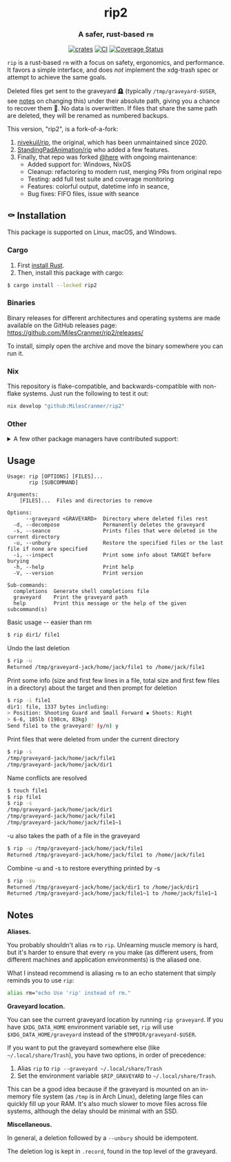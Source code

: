 <div align="center">

# rip2

### A safer, rust-based `rm`

[![crates](https://img.shields.io/crates/v/rip2.svg)](https://crates.io/crates/rip2)
[![CI](https://github.com/MilesCranmer/rip2/actions/workflows/ci.yml/badge.svg)](https://github.com/MilesCranmer/rip2/actions/workflows/ci.yml)
[![Coverage Status](https://coveralls.io/repos/github/MilesCranmer/rip2/badge.svg?branch=master)](https://coveralls.io/github/MilesCranmer/rip2?branch=master)

</div>

`rip` is a rust-based `rm` with a focus on safety, ergonomics, and performance.  It favors a simple interface, and does *not* implement the xdg-trash spec or attempt to achieve the same goals.

Deleted files get sent to the graveyard 🪦 (typically `/tmp/graveyard-$USER`, see [notes](#notes) on changing this) under their absolute path, giving you a chance to recover them 🧟. No data is overwritten. If files that share the same path are deleted, they will be renamed as numbered backups.

This version, "rip2", is a fork-of-a-fork:

1. [nivekuil/rip](https://github.com/nivekuil/rip), the original, which has been unmaintained since 2020.
2. [StandingPadAnimation/rip](https://github.com/StandingPadAnimations/rip) who added a few features.
3. Finally, that repo was forked [@here](https://github.com/MilesCranmer/rip2) with ongoing maintenance:
    - Added support for: Windows, NixOS
    - Cleanup: refactoring to modern rust, merging PRs from original repo
    - Testing: add full test suite and coverage monitoring
    - Features: colorful output, datetime info in seance, 
    - Bug fixes: FIFO files, issue with seance

## ⚰️ Installation

This package is supported on Linux, macOS, and Windows.

### Cargo

1. First [install Rust](https://doc.rust-lang.org/cargo/getting-started/installation.html).
2. Then, install this package with cargo:

```bash
$ cargo install --locked rip2
```

### Binaries

Binary releases for different architectures and operating systems are
made available on the GitHub releases page: https://github.com/MilesCranmer/rip2/releases/

To install, simply open the archive and move the binary somewhere you can run it.

### Nix

This repository is flake-compatible, and backwards-compatible with non-flake systems. Just run the following to test it out:

```bash
nix develop "github:MilesCranmer/rip2"
```

### Other

<details><summary>A few other package managers have contributed support:</summary>


### Additional Nix options

The repo uses `flake-compat` for compatibility, and `naersk` to build the Rust package from source.

<details><summary>Details:</summary>

**Add To Path Temporarily (With Flakes)**:

```bash
nix shell "github:MilesCranmer/rip2"
```

**Flake minimal setup**:

```nix
# flake.nix
{
  inputs = {
    nixpkgs.url = "github:NixOS/nixpkgs/nixos-unstable";
    rip2 = {
      url = "github:MilesCranmer/rip2";
      inputs.nixpkgs.follows = "nixpkgs";
    };
  };

  outputs = inputs@{ self, nixpkgs, rip2, ... }:
  {
    nixosConfigurations.your-host = let
      system = "x86_64-linux";  # or your system
      lib = nixpkgs.lib;
    in lib.nixosSystem {
      inherit system;
      modules = [
        ./configuration.nix # or other configuration options
        # ...
        {
          environment.systemPackages = [
            rip2.packages.${system}.default
          ];
        }
      ];
    };
  };
}
```
</details>


### openSUSE

```
zypper ar -f obs://utilities
zypper in rip2
```

</details>

## Usage

```text
Usage: rip [OPTIONS] [FILES]...
       rip [SUBCOMMAND]

Arguments:
    [FILES]...  Files and directories to remove

Options:
      --graveyard <GRAVEYARD>  Directory where deleted files rest
  -d, --decompose              Permanently deletes the graveyard
  -s, --seance                 Prints files that were deleted in the current directory
  -u, --unbury                 Restore the specified files or the last file if none are specified
  -i, --inspect                Print some info about TARGET before burying
  -h, --help                   Print help
  -V, --version                Print version

Sub-commands:
  completions  Generate shell completions file
  graveyard    Print the graveyard path
  help         Print this message or the help of the given subcommand(s)
```

Basic usage -- easier than rm

```bash
$ rip dir1/ file1
```

Undo the last deletion

```bash
$ rip -u
Returned /tmp/graveyard-jack/home/jack/file1 to /home/jack/file1
```

Print some info (size and first few lines in a file, total size and first few files in a directory) about the target and then prompt for deletion

```bash
$ rip -i file1
dir1: file, 1337 bytes including:
> Position: Shooting Guard and Small Forward ▪ Shoots: Right
> 6-6, 185lb (198cm, 83kg)
Send file1 to the graveyard? (y/n) y
```

Print files that were deleted from under the current directory

```bash
$ rip -s
/tmp/graveyard-jack/home/jack/file1
/tmp/graveyard-jack/home/jack/dir1
```

Name conflicts are resolved

```bash
$ touch file1
$ rip file1
$ rip -s
/tmp/graveyard-jack/home/jack/dir1
/tmp/graveyard-jack/home/jack/file1
/tmp/graveyard-jack/home/jack/file1~1
```

-u also takes the path of a file in the graveyard

```bash
$ rip -u /tmp/graveyard-jack/home/jack/file1
Returned /tmp/graveyard-jack/home/jack/file1 to /home/jack/file1
```

Combine -u and -s to restore everything printed by -s

```bash
$ rip -su
Returned /tmp/graveyard-jack/home/jack/dir1 to /home/jack/dir1
Returned /tmp/graveyard-jack/home/jack/file1~1 to /home/jack/file1~1
```

## Notes

**Aliases.**

You probably shouldn't alias `rm` to `rip`.  Unlearning muscle memory is hard, but it's harder to ensure that every `rm` you make (as different users, from different machines and application environments) is the aliased one.

What I instead recommend is aliasing `rm` to an echo statement that simply reminds you to use `rip`:

```bash
alias rm="echo Use 'rip' instead of rm."
```

**Graveyard location.**

You can see the current graveyard location by running `rip graveyard`.
If you have `$XDG_DATA_HOME` environment variable set, `rip` will use `$XDG_DATA_HOME/graveyard` instead of the `$TMPDIR/graveyard-$USER`.

If you want to put the graveyard somewhere else (like `~/.local/share/Trash`), you have two options, in order of precedence:

  1. Alias `rip` to `rip --graveyard ~/.local/share/Trash`
  2. Set the environment variable `$RIP_GRAVEYARD` to `~/.local/share/Trash`.

This can be a good idea because if the graveyard is mounted on an in-memory file system (as `/tmp` is in Arch Linux), deleting large files can quickly fill up your RAM. It's also much slower to move files across file systems, although the delay should be minimal with an SSD.

**Miscellaneous.**

In general, a deletion followed by a `--unbury` should be idempotent.

The deletion log is kept in `.record`, found in the top level of the graveyard.

